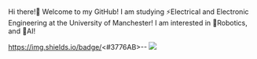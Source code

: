 Hi there!👋 Welcome to my GitHub! 
I am studying ⚡️Electrical and Electronic Engineering at the University of Manchester! I am interested in 🤖Robotics, and 🤖AI!


https://img.shields.io/badge/<#3776AB>-<PYTHON>-<Black>
<img src="https://img.shields.io/badge/Python-3776AB?style=flat-square&logo=Python&logoColor=black"/>

<!--
**doyun-gu/doyun-gu** is a ✨ _special_ ✨ repository because its `README.md` (this file) appears on your GitHub profile.

Here are some ideas to get you started:

- 🔭 I’m currently working on ...
- 🌱 I’m currently learning ...
- 👯 I’m looking to collaborate on ...
- 🤔 I’m looking for help with ...
- 💬 Ask me about ...
- 📫 How to reach me: ...
- 😄 Pronouns: ...
- ⚡ Fun fact: ...
-->
